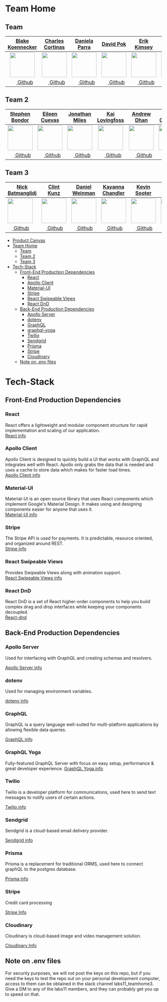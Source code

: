 # Team Home

## Team

|                             [**Blake Koennecker**](https://github.com/koennecker)                              |                             [**Charles Cortinas**](https://github.com/sherlock270)                              |                               [**Daniela Parra**](https://github.com/danielaparra)                               |                                 [**David Pok**](https://github.com/david-pok)                                 |                               [**Erik Kimsey**](https://github.com/ErikKimsey)                                |                               [**Zachary Arney**](https://github.com/zacharyarney)                               |
| :------------------------------------------------------------------------------------------------------------: | :-------------------------------------------------------------------------------------------------------------: | :--------------------------------------------------------------------------------------------------------------: | :-----------------------------------------------------------------------------------------------------------: | :-----------------------------------------------------------------------------------------------------------: | :--------------------------------------------------------------------------------------------------------------: |
| [<img src="https://avatars2.githubusercontent.com/u/41486018?s=80" width="80">](https://github.com/koennecker) | [<img src="https://avatars0.githubusercontent.com/u/26748571?s=80" width="80">](https://github.com/sherlock270) | [<img src="https://avatars1.githubusercontent.com/u/41768821?s=80" width="80">](https://github.com/danielaparra) | [<img src="https://avatars2.githubusercontent.com/u/34250625?s=80" width="80">](https://github.com/david-pok) | [<img src="https://avatars0.githubusercontent.com/u/3199036?s=80" width="80">](https://github.com/ErikKimsey) | [<img src="https://avatars2.githubusercontent.com/u/36084491?s=80" width="80">](https://github.com/zacharyarney) |
|         [<img src="https://github.com/favicon.ico" width="15"> Github](https://github.com/koennecker)          |         [<img src="https://github.com/favicon.ico" width="15"> Github](https://github.com/sherlock270)          |         [<img src="https://github.com/favicon.ico" width="15"> Github](https://github.com/danielaparra)          |         [<img src="https://github.com/favicon.ico" width="15"> Github](https://github.com/david-pok)          |         [<img src="https://github.com/favicon.ico" width="15"> Github](https://github.com/ErikKimsey)         |         [<img src="https://github.com/favicon.ico" width="15"> Github](https://github.com/zacharyarney)          |

## Team 2

|                                 [**Stephen Bondor**](https://github.com/StephenBondor)                                 |                                 [**Eileen Cuevas**](https://github.com/eileencuevas)                                  |                                 [**Jonathan Miles**](https://github.com/jonathantmiles)                                 |                                 [**Kai Lovingfoss**](https://github.com/tryingtokeepup)                                 |                                  [**Andrew Dhan**](https://github.com/ios1-andrew)                                   |                                 [**Nedim Omerovic**](https://github.com/Civoremo)                                 |
| :--------------------------------------------------------------------------------------------------------------------: | :-------------------------------------------------------------------------------------------------------------------: | :---------------------------------------------------------------------------------------------------------------------: | :---------------------------------------------------------------------------------------------------------------------: | :------------------------------------------------------------------------------------------------------------------: | :---------------------------------------------------------------------------------------------------------------: |
| [<img src="https://avatars1.githubusercontent.com/u/43558517?s=460&v=4" width="80">](https://github.com/StephenBondor) | [<img src="https://avatars0.githubusercontent.com/u/35715213?s=460&v=4" width="80">](https://github.com/eileencuevas) | [<img src="https://avatars1.githubusercontent.com/u/41649103?s=460&v=4" width="80">](https://github.com/jonathantmiles) | [<img src="https://avatars1.githubusercontent.com/u/32802660?s=460&v=4" width="80">](https://github.com/tryingtokeepup) | [<img src="https://avatars1.githubusercontent.com/u/41604046?s=460&v=4" width="80">](https://github.com/ios1-andrew) | [<img src="https://avatars2.githubusercontent.com/u/17812457?s=460&v=4" width="80">](https://github.com/Civoremo) |
|            [<img src="https://github.com/favicon.ico" width="15"> Github](https://github.com/StephenBondor)            |            [<img src="https://github.com/favicon.ico" width="15"> Github](https://github.com/eileencuevas)            |            [<img src="https://github.com/favicon.ico" width="15"> Github](https://github.com/jonathantmiles)            |            [<img src="https://github.com/favicon.ico" width="15"> Github](https://github.com/tryingtokeepup)            |            [<img src="https://github.com/favicon.ico" width="15"> Github](https://github.com/ios1-andrew)            |            [<img src="https://github.com/favicon.ico" width="15"> Github](https://github.com/Civoremo)            |

## Team 3

|[**Nick Batmanglidj**](https://github.com/Moonkaman)|[**Clint Kunz**](https://github.com/clintKunz)|[**Daniel Weinman**](https://github.com/notontilt09)|    [**Kayanna Chandler**](https://github.com/tryingtokeepup)|[**Kevin Sooter**](https://github.com/ios1-andrew)|[**Ivan Caldwell**](https://github.com/Civoremo)|[**Iyin Raphael**](https://github.com/iyinraphael)|        
|-|-|-|-|-|-|-|
| [<img src="https://avatars3.githubusercontent.com/u/43870913?s=96&v=4" width="80">](https://github.com/Moonkaman) | [<img src="https://avatars1.githubusercontent.com/u/37884315?s=96&v=4" width="80">](https://github.com/clintKunz) | [<img src="https://avatars1.githubusercontent.com/u/3112234?s=460&v=4" width="80">](https://github.com/notontilt09) | [<img src="https://avatars2.githubusercontent.com/u/15643948?s=96&v=4" width="80">](https://github.com/yannafaith) | [<img src="https://avatars0.githubusercontent.com/u/8606583?s=96&v=4" width="80">](https://github.com/kevin-sooter) | [<img src="https://avatars3.githubusercontent.com/u/44551451?s=96&v=4" width="80">](https://github.com/IvanCaldwell) | [<img src="https://avatars0.githubusercontent.com/u/18716148?s=460&v=4" width="80">](https://github.com/iyinraphael)
|[<img src="https://github.com/favicon.ico" width="15"> Github](https://github.com/Moonkaman)            |            [<img src="https://github.com/favicon.ico" width="15"> Github](https://github.com/clintKunz)            |            [<img src="https://github.com/favicon.ico" width="15"> Github](https://github.com/notontilt09)            |            [<img src="https://github.com/favicon.ico" width="15"> Github](https://github.com/yannafaith)            |            [<img src="https://github.com/favicon.ico" width="15"> Github](https://github.com/kevin-sooter)            |            [<img src="https://github.com/favicon.ico" width="15"> Github](https://github.com/IvanCaldwell)            | [<img src="https://github.com/favicon.ico" width="15"> Github](https://github.com/iyinraphael)



- [Product Canvas](https://docs.google.com/document/d/1Sq5TefigoRrpykP1LtZGTw6i00ltIC248FzGPcCzjZw/)
- [Team Home](#team-home)
  - [Team](#team)
  - [Team 2](#team-2)
  - [Team 3](#team-3)
- [Tech-Stack](#tech-stack)
  - [Front-End Production Dependencies](#front-end-production-dependencies)
    - [React](#react)
    - [Apollo Client](#apollo-client)
    - [Material-UI](#material-ui)
    - [Stripe](#stripe)
    - [React Swipeable Views](#react-swipeable-views)
    - [React DnD](#react-dnd)
  - [Back-End Production Dependencies](#back-end-production-dependencies)
    - [Apollo Server](#apollo-server)
    - [dotenv](#dotenv)
    - [GraphQL](#graphql)
    - [graphql-yoga](#graphql-yoga)
    - [Twilio](#twilio)
    - [Sendgrid](#sendgrid)
    - [Prisma](#prisma)
    - [Stripe](#stripe-2)
    - [Cloudinary](#cloudinary)
  - [Note on .env files](#note-on-env-files)

# Tech-Stack

## Front-End Production Dependencies

### React

React offers a lightweight and modular component structure for rapid implementation and scaling of our application.<br/>[React info](https://reactjs.org/docs/getting-started.html)

### Apollo Client

Apollo Client is designed to quickly build a UI that works with GraphQL and integrates well with React. Apollo only grabs the data that is needed and uses a cache to store data which makes for faster load times.
<br/>[Apollo Client info](https://www.apollographql.com/docs/react/)

### Material-UI

Material-UI is an open source library that uses React components which implement Google's Material Design. It makes using and designing components easier for anyone that uses it.<br/>[Material-UI info](https://material-ui.com/)

### Stripe

The Stripe API is used for payments. It is predictable, resource oriented, and organized around REST.<br/>[Stripe info](https://stripe.com/docs/api)

### React Swipeable Views

Provides Swipeable Views along with animation support.<br/>[React Swipeable Views info](https://react-swipeable-views.com/)

### React DnD

React DnD is a set of React higher-order components to help you build complex drag and drop interfaces while keeping your components decoupled.<br/>[React-dnd](http://react-dnd.github.io/react-dnd/about)

## Back-End Production Dependencies

### Apollo Server

Used for interfacing with GraphQL and creating schemas and resolvers.

[Apollo Server info](https://www.apollographql.com/docs/)

### dotenv

Used for managing environment variables.

[dotenv info](https://github.com/motdotla/dotenv)

### GraphQL

GraphQL is a query language well-suited for multi-platform applications by allowing flexible data queries.

[GraphQL info](https://graphql.org/)

### GraphQL Yoga

Fully-featured GraphQL Server with focus on easy setup, performance & great developer experience.
[GraphQL Yoga info](https://www.npmjs.com/package/graphql-yoga)

### Twilio

Twilio is a developer platform for communications, used here to send text messages to notify users of certain actions.

[Twilio info](https://www.twilio.com/docs/)

### Sendgrid

Sendgrid is a cloud-based email delivery provider.

[Sendgrid info](https://github.com/sendgrid/docs)

### Prisma

Prisma is a replacement for traditional ORMS, used here to connect graphQL to the postgres database.

[Prisma info](https://www.prisma.io/docs)

### Stripe

Credit card processing

[Stripe Info](https://stripe.com/docs)

### Cloudinary 

Cloudinary is cloud-based image and video management solution.

[Cloudinary Info](https://cloudinary.com/documentation)


## Note on .env files

For security purposes, we will not post the keys on this repo, but if you need the keys to test the repo out on your
personal development computer, access to them can be obtained in the slack channel labs11_teamhome3. Give a DM to any of the labs11 members, and they can probably get you up to speed on that.